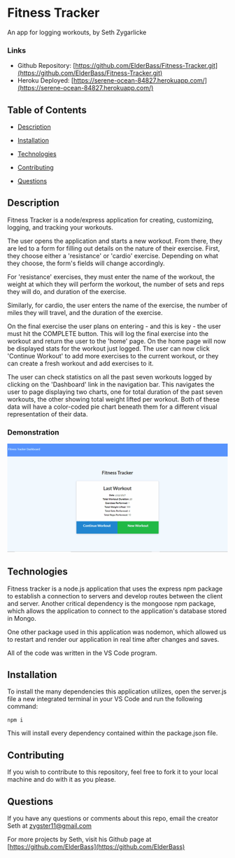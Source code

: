 # Fitness Tracker

An app for logging workouts, by Seth Zygarlicke

### Links

* Github Repository: [https://github.com/ElderBass/Fitness-Tracker.git](https://github.com/ElderBass/Fitness-Tracker.git)
* Heroku Deployed: [https://serene-ocean-84827.herokuapp.com/](https://serene-ocean-84827.herokuapp.com/)

## Table of Contents


* [Description](#description)
    
* [Installation](#installation)

* [Technologies](#technologies)
    
* [Contributing](#contributing)
    
* [Questions](#questions)

## Description

Fitness Tracker is a node/express application for creating, customizing, logging, and tracking your workouts. 

The user opens the application and starts a new workout. From there, they are led to a form for filling out details on the nature of their exercise. First, they choose either a 'resistance' or 'cardio' exercise. Depending on what they choose, the form's fields will change accordingly. 

For 'resistance' exercises, they must enter the name of the workout, the weight at which they will perform the workout, the number of sets and reps they will do, and duration of the exercise. 

Similarly, for cardio, the user enters the name of the exercise, the number of miles they will travel, and the duration of the exercise.

On the final exercise the user plans on entering - and this is key - the user must hit the COMPLETE button. This will log the final exercise into the workout and return the user to the 'home' page. On the home page will now be displayed stats for the workout just logged. The user can now click 'Continue Workout' to add more exercises to the current workout, or they can create a fresh workout and add exercises to it.

The user can check statistics on all the past seven workouts logged by clicking on the 'Dashboard' link in the navigation bar. This navigates the user to page displaying two charts, one for total duration of the past seven workouts, the other showing total weight lifted per workout. Both of these data will have a color-coded pie chart beneath them for a different visual representation of their data.

### Demonstration

![Fitness Tracker Demonstration](public/demo/fitness-tracker.gif)


## Technologies

Fitness tracker is a node.js application that uses the express npm package to establish a connection to servers and develop routes between the client and server. Another critical dependency is the mongoose npm package, which allows the application to connect to the application's database stored in Mongo. 

One other package used in this application was nodemon, which allowed us to restart and render our application in real time after changes and saves.

All of the code was written in the VS Code program.  

## Installation

To install the many dependencies this application utilizes, open the server.js file a new integrated terminal in your VS Code and run the following command:

```
npm i
```

This will install every dependency contained within the package.json file.

## Contributing

If you wish to contribute to this repository, feel free to fork it to your local machine and do with it as you please.

## Questions 

If you have any questions or comments about this repo, email the creator Seth at [zygster11@gmail.com](zygster11@gmail.com)

For more projects by Seth, visit his Github page at [https://github.com/ElderBass](https://github.com/ElderBass)